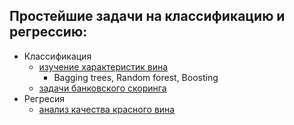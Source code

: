 ## Простейшие задачи на классификацию и регрессию:

+ Классификация
  + [изучение характеристик вина](https://github.com/TanasevichPS/TS_ML_2020/blob/main/Classification_Regression/Wine.ipynb) 
      + Bagging trees, Random forest, Boosting
  + [задачи банковского скоринга](https://github.com/TanasevichPS/TS_ML_2020/blob/main/Classification_Regression/bank.ipynb)  
+ Регресия
  + [анализ качества красного вина](https://github.com/TanasevichPS/TS_ML_2020/blob/main/Classification_Regression/winequality-red.ipynb)
